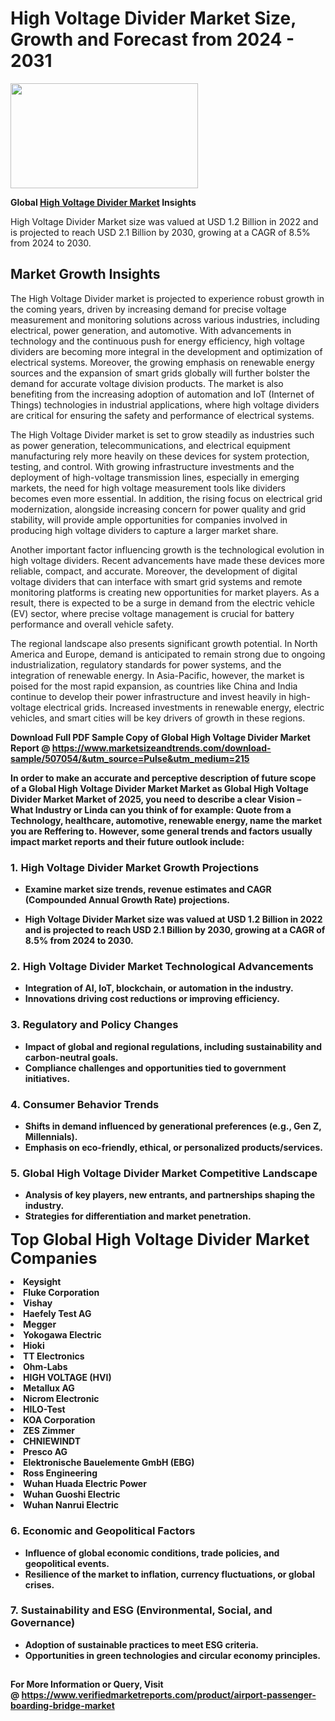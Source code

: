 <H1>High Voltage Divider Market Size, Growth and Forecast from 2024 - 2031</H1><img class="aligncenter size-medium wp-image-584254" src="https://thirdeyenews.in/wp-content/uploads/2024/09/Global-Market-Research-300x168.jpeg" alt="" width="300" height="168" /><p><strong>Global&nbsp;<a href="https://www.marketsizeandtrends.com/download-sample/507054/&amp;utm_source=Pulse&amp;utm_medium=215">High Voltage Divider Market</a> Insights</strong></p><p>High Voltage Divider Market size was valued at USD 1.2 Billion in 2022 and is projected to reach USD 2.1 Billion by 2030, growing at a CAGR of 8.5% from 2024 to 2030.</p><p><h2>Market Growth Insights</h2> <p>The High Voltage Divider market is projected to experience robust growth in the coming years, driven by increasing demand for precise voltage measurement and monitoring solutions across various industries, including electrical, power generation, and automotive. With advancements in technology and the continuous push for energy efficiency, high voltage dividers are becoming more integral in the development and optimization of electrical systems. Moreover, the growing emphasis on renewable energy sources and the expansion of smart grids globally will further bolster the demand for accurate voltage division products. The market is also benefiting from the increasing adoption of automation and IoT (Internet of Things) technologies in industrial applications, where high voltage dividers are critical for ensuring the safety and performance of electrical systems.</p> <p><strong></strong></p> <p>The High Voltage Divider market is set to grow steadily as industries such as power generation, telecommunications, and electrical equipment manufacturing rely more heavily on these devices for system protection, testing, and control. With growing infrastructure investments and the deployment of high-voltage transmission lines, especially in emerging markets, the need for high voltage measurement tools like dividers becomes even more essential. In addition, the rising focus on electrical grid modernization, alongside increasing concern for power quality and grid stability, will provide ample opportunities for companies involved in producing high voltage dividers to capture a larger market share.</p> <p>Another important factor influencing growth is the technological evolution in high voltage dividers. Recent advancements have made these devices more reliable, compact, and accurate. Moreover, the development of digital voltage dividers that can interface with smart grid systems and remote monitoring platforms is creating new opportunities for market players. As a result, there is expected to be a surge in demand from the electric vehicle (EV) sector, where precise voltage management is crucial for battery performance and overall vehicle safety.</p> <p>The regional landscape also presents significant growth potential. In North America and Europe, demand is anticipated to remain strong due to ongoing industrialization, regulatory standards for power systems, and the integration of renewable energy. In Asia-Pacific, however, the market is poised for the most rapid expansion, as countries like China and India continue to develop their power infrastructure and invest heavily in high-voltage electrical grids. Increased investments in renewable energy, electric vehicles, and smart cities will be key drivers of growth in these regions.</p> <p><strong></p><p><span class=""><strong>Download Full PDF Sample Copy of Global High Voltage Divider Market Report</strong> @ <a href="https://www.marketsizeandtrends.com/download-sample/507054/&amp;utm_source=Pulse&amp;utm_medium=215" target="_blank">https://www.marketsizeandtrends.com/download-sample/507054/&amp;utm_source=Pulse&amp;utm_medium=215</a></span></p><p>In order to make an accurate and perceptive description of future scope of a Global&nbsp;High Voltage Divider Market Market as Global&nbsp;High Voltage Divider Market Market of 2025, you need to describe a clear Vision &ndash; What Industry or Linda can you think of for example: Quote from a Technology, healthcare, automotive, renewable energy, name the market you are Reffering to. However, some general trends and factors usually impact market reports and their future outlook include:</p><h3>1.&nbsp;<strong>High Voltage Divider Market Growth Projections</strong></h3><ul><li>Examine market size trends, revenue estimates and CAGR (Compounded Annual Growth Rate) projections.</li><li><p>High Voltage Divider Market size was valued at USD 1.2 Billion in 2022 and is projected to reach USD 2.1 Billion by 2030, growing at a CAGR of 8.5% from 2024 to 2030.</p></li></ul><h3>2.&nbsp;<strong>High Voltage Divider Market Technological Advancements</strong></h3><ul><li>Integration of AI, IoT, blockchain, or automation in the industry.</li><li>Innovations driving cost reductions or improving efficiency.</li></ul><h3>3.&nbsp;<strong>Regulatory and Policy Changes</strong></h3><ul><li>Impact of global and regional regulations, including sustainability and carbon-neutral goals.</li><li>Compliance challenges and opportunities tied to government initiatives.</li></ul><h3>4.&nbsp;<strong>Consumer Behavior Trends</strong></h3><ul><li>Shifts in demand influenced by generational preferences (e.g., Gen Z, Millennials).</li><li>Emphasis on eco-friendly, ethical, or personalized products/services.</li></ul><h3>5.&nbsp;<strong>Global High Voltage Divider Market Competitive Landscape</strong></h3><ul><li>Analysis of key players, new entrants, and partnerships shaping the industry.</li><li>Strategies for differentiation and market penetration.</li></ul><p data-pm-slice="1 1 []"><span style="color: inherit; font-family: inherit; font-size: 25px;">Top Global High Voltage Divider Market Companies</span></p><div class="" data-test-id=""><p><li>Keysight</li><li> Fluke Corporation</li><li> Vishay</li><li> Haefely Test AG</li><li> Megger</li><li> Yokogawa Electric</li><li> Hioki</li><li> TT Electronics</li><li> Ohm-Labs</li><li> HIGH VOLTAGE (HVI)</li><li> Metallux AG</li><li> Nicrom Electronic</li><li> HILO-Test</li><li> KOA Corporation</li><li> ZES Zimmer</li><li> CHNIEWINDT</li><li> Presco AG</li><li> Elektronische Bauelemente GmbH (EBG)</li><li> Ross Engineering</li><li> Wuhan Huada Electric Power</li><li> Wuhan Guoshi Electric</li><li> Wuhan Nanrui Electric</li></p></div><h3>6.&nbsp;<strong>Economic and Geopolitical Factors</strong></h3><ul><li>Influence of global economic conditions, trade policies, and geopolitical events.</li><li>Resilience of the market to inflation, currency fluctuations, or global crises.</li></ul><h3>7.&nbsp;<strong>Sustainability and ESG (Environmental, Social, and Governance)</strong></h3><ul><li>Adoption of sustainable practices to meet ESG criteria.</li><li>Opportunities in green technologies and circular economy principles.</li></ul><h2><strong style="font-size: 14px;">For More Information or Query, Visit @&nbsp;</strong><a style="background-color: #ffffff; font-size: 14px;" href="https://www.marketsizeandtrends.com/report/high-voltage-divider-market/" target="_blank">https://www.verifiedmarketreports.com/product/airport-passenger-boarding-bridge-market</a></h2>
